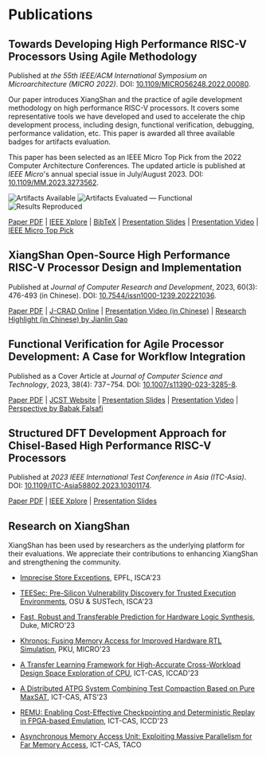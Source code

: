 # Publications

## Towards Developing High Performance RISC-V Processors Using Agile Methodology

Published at *the 55th IEEE/ACM International Symposium on Microarchitecture (MICRO 2022)*. DOI: [10.1109/MICRO56248.2022.00080](https://doi.org/10.1109/MICRO56248.2022.00080).

Our paper introduces XiangShan and the practice of agile development methodology on high performance RISC-V processors.
It covers some representative tools we have developed and used to accelerate the chip development process, including design, functional verification, debugging, performance validation, etc.
This paper is awarded all three available badges for artifacts evaluation.

This paper has been selected as an IEEE Micro Top Pick from the 2022 Computer Architecture Conferences.
The updated article is published at *IEEE Micro*'s annual special issue in July/August 2023. DOI: [10.1109/MM.2023.3273562](https://doi.org/10.1109/MM.2023.3273562).

![Artifacts Available](https://github.com/OpenXiangShan/XiangShan-doc/raw/main/publications/images/artifacts_available_dl.jpg)
![Artifacts Evaluated — Functional](https://github.com/OpenXiangShan/XiangShan-doc/raw/main/publications/images/artifacts_evaluated_functional_dl.jpg)
![Results Reproduced](https://github.com/OpenXiangShan/XiangShan-doc/raw/main/publications/images/results_reproduced_dl.jpg)

[Paper PDF](https://github.com/OpenXiangShan/XiangShan-doc/raw/main/publications/micro2022-xiangshan.pdf) | [IEEE Xplore](https://ieeexplore.ieee.org/abstract/document/9923860) | [BibTeX](https://github.com/OpenXiangShan/XiangShan-doc/raw/main/publications/micro2022-xiangshan.bib) | [Presentation Slides](https://github.com/OpenXiangShan/XiangShan-doc/raw/main/publications/micro2022-xiangshan-slides.pdf) | [Presentation Video](https://www.bilibili.com/video/BV1FB4y1j7Jy) | [IEEE Micro Top Pick](https://ieeexplore.ieee.org/document/10122479)

## XiangShan Open-Source High Performance RISC-V Processor Design and Implementation

Published at *Journal of Computer Research and Development*, 2023, 60(3): 476-493 (in Chinese). DOI: [10.7544/issn1000-1239.202221036](https://doi.org/10.7544/issn1000-1239.202221036).

[Paper PDF](https://github.com/OpenXiangShan/XiangShan-doc/raw/main/publications/jcrad2023-xiangshan.pdf) | [J-CRAD Online](https://crad.ict.ac.cn/en/article/doi/10.7544/issn1000-1239.202221036) | [Presentation Video (in Chinese)](https://crad.ict.ac.cn/news/sydt/405.htm) | [Research Highlight (in Chinese) by Jianlin Gao](https://github.com/OpenXiangShan/XiangShan-doc/raw/main/publications/jcrad2023-xiangshan-highlight.pdf)

## Functional Verification for Agile Processor Development: A Case for Workflow Integration

Published as a Cover Article at *Journal of Computer Science and Technology*, 2023, 38(4): 737−754. DOI: [10.1007/s11390-023-3285-8](https://doi.org/10.1007/s11390-023-3285-8).

[Paper PDF](https://github.com/OpenXiangShan/XiangShan-doc/raw/main/publications/jcst2023-workflow-integration.pdf) | [JCST Website](https://jcst.ict.ac.cn/en/article/doi/10.1007/s11390-023-3285-8) | [Presentation Slides](https://github.com/OpenXiangShan/XiangShan-doc/raw/main/publications/jcst2023-workflow-integration-slides.pdf) | [Presentation Video](https://jcst.ict.ac.cn/fileJCST/attachments/mp4/ebec6bbb-e71f-4fea-b523-d09faddb2ad5.mp4) | [Perspective by Babak Falsafi](https://jcst.ict.ac.cn/en/article/doi/10.1007/s11390-023-0005-3)

## Structured DFT Development Approach for Chisel-Based High Performance RISC-V Processors

Published at *2023 IEEE International Test Conference in Asia (ITC-Asia)*. DOI: [10.1109/ITC-Asia58802.2023.10301174](https://doi.org/10.1109/ITC-Asia58802.2023.10301174).

[Paper PDF](https://github.com/OpenXiangShan/XiangShan-doc/raw/main/publications/itcasia2023-chiseldft.pdf) | [IEEE Xplore](https://ieeexplore.ieee.org/document/10301174) | [Presentation Slides](https://github.com/OpenXiangShan/XiangShan-doc/raw/main/publications/itcasia2023-chiseldft-slides.pdf)

## Research on XiangShan

XiangShan has been used by researchers as the underlying platform for their evaluations.
We appreciate their contributions to enhancing XiangShan and strengthening the community.

- [Imprecise Store Exceptions](https://dl.acm.org/doi/abs/10.1145/3579371.3589087), EPFL, ISCA'23

- [TEESec: Pre-Silicon Vulnerability Discovery for Trusted Execution Environments](https://dl.acm.org/doi/abs/10.1145/3579371.3589070), OSU & SUSTech, ISCA'23

- [Fast, Robust and Transferable Prediction for Hardware Logic Synthesis](https://dl.acm.org/doi/10.1145/3613424.3623794), Duke, MICRO'23

- [Khronos: Fusing Memory Access for Improved Hardware RTL Simulation](https://dl.acm.org/doi/10.1145/3613424.3614301), PKU, MICRO'23

- [A Transfer Learning Framework for High-Accurate Cross-Workload Design Space Exploration of CPU](https://ieeexplore.ieee.org/document/10323840), ICT-CAS, ICCAD'23

- [A Distributed ATPG System Combining Test Compaction Based on Pure MaxSAT](https://ieeexplore.ieee.org/abstract/document/10317948), ICT-CAS, ATS'23

- [REMU: Enabling Cost-Effective Checkpointing and Deterministic Replay in FPGA-based Emulation](https://ieeexplore.ieee.org/document/10360968), ICT-CAS, ICCD'23

- [Asynchronous Memory Access Unit: Exploiting Massive Parallelism for Far Memory Access](https://dl.acm.org/doi/abs/10.1145/3663479), ICT-CAS, TACO
